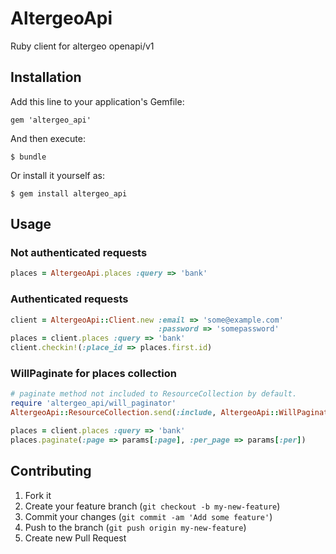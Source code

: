 # AltergeoApi

Ruby client for altergeo openapi/v1

## Installation

Add this line to your application's Gemfile:

    gem 'altergeo_api'

And then execute:

    $ bundle

Or install it yourself as:

    $ gem install altergeo_api

## Usage

### Not authenticated requests

```ruby
places = AltergeoApi.places :query => 'bank'
```

### Authenticated requests
```ruby
client = AltergeoApi::Client.new :email => 'some@example.com'
                                 :password => 'somepassword'
places = client.places :query => 'bank'
client.checkin!(:place_id => places.first.id)
```

### WillPaginate for places collection
```ruby
# paginate method not included to ResourceCollection by default.
require 'altergeo_api/will_paginator'
AltergeoApi::ResourceCollection.send(:include, AltergeoApi::WillPaginator)

places = client.places :query => 'bank'
places.paginate(:page => params[:page], :per_page => params[:per])
```
## Contributing

1. Fork it
2. Create your feature branch (`git checkout -b my-new-feature`)
3. Commit your changes (`git commit -am 'Add some feature'`)
4. Push to the branch (`git push origin my-new-feature`)
5. Create new Pull Request

